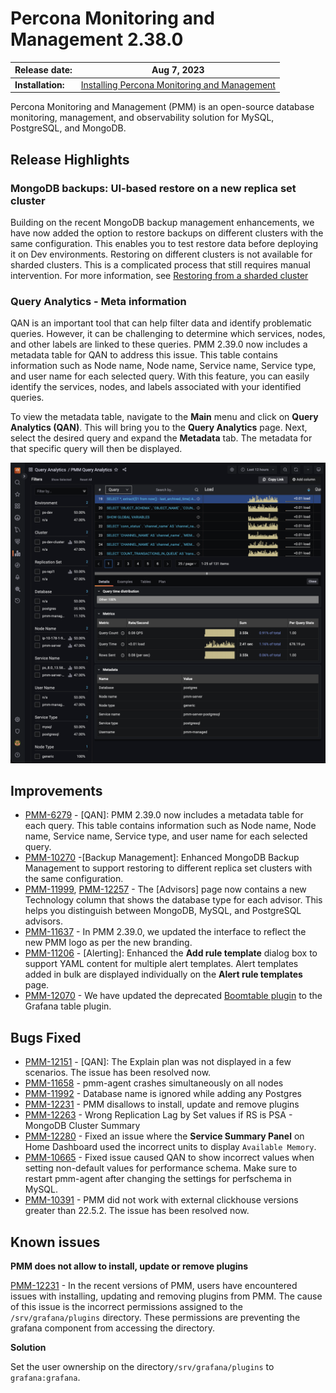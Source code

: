 # Percona Monitoring and Management 2.38.0

| **Release date:** | Aug 7, 2023                                                                                    |
| ----------------- | ----------------------------------------------------------------------------------------------- |
| **Installation:** | [Installing Percona Monitoring and Management](https://www.percona.com/software/pmm/quickstart) |

Percona Monitoring and Management (PMM) is an open-source database monitoring, management, and observability solution for MySQL, PostgreSQL, and MongoDB.

<!---
!!! caution alert alert-warning "Important/Caution"
    Crucial points that need emphasis:

    - Important: A significant point that deserves emphasis.
    - Caution: Used to mean 'Continue with care'.
 --->

## Release Highlights

### MongoDB backups: UI-based restore on a new replica set cluster

Building on the recent MongoDB backup management enhancements, we have now added the option to restore backups on different clusters with the same configuration. This enables you to test restore data before deploying it on Dev environments. 
Restoring on different clusters is not available for sharded clusters. This is a complicated process that still requires manual intervention. For more information, see [Restoring from a sharded cluster]()

### Query Analytics - Meta information

QAN is an important tool that can help filter data and identify problematic queries. However, it can be challenging to determine which services, nodes, and other labels are linked to these queries. PMM 2.39.0 now includes a metadata table for QAN to address this issue. This table contains information such as Node name, Node name, Service name, Service type, and user name for each selected query. With this feature, you can easily identify the services, nodes, and labels associated with your identified queries.

To view the metadata table, navigate to the **Main** menu and click on **Query Analytics (QAN)**. This will bring you to the **Query Analytics** page. Next, select the desired query and expand the **Metadata** tab. The metadata for that specific query will then be displayed.

![clouds](../_images/PMM_QAN_metadata.png)


## Improvements

- [PMM-6279](https://jira.percona.com/browse/PMM-6279) - [QAN]: PMM 2.39.0 now includes a metadata table for each query. This table contains information such as Node name, Node name, Service name, Service type, and user name for each selected query.
- [PMM-10270](https://jira.percona.com/browse/PMM-10270) -[Backup Management]: Enhanced MongoDB Backup Management to support restoring to different replica set clusters with the same configuration.
- [PMM-11999](https://jira.percona.com/browse/PMM-11999), [PMM-12257](https://jira.percona.com/browse/PMM-12257) - The [Advisors] page now contains a new Technology column that shows the database type for each advisor. This helps you distinguish between MongoDB, MySQL, and PostgreSQL advisors.
- [PMM-11637](https://jira.percona.com/browse/PMM-11637) - In PMM 2.39.0, we updated the interface to reflect the new PMM logo as per the new branding.
- [PMM-11206](https://jira.percona.com/browse/PMM-11206) - [Alerting]: Enhanced the **Add rule template** dialog box to support YAML content for multiple alert templates. Alert templates added in bulk are displayed individually on the **Alert rule templates** page.
- [PMM-12070](https://jira.percona.com/browse/PMM-12070) - We have updated the deprecated [Boomtable plugin](https://github.com/percona/grafana-dashboards/tree/main/panels/yesoreyeram-boomtable-panel) to the Grafana table plugin.

 
## Bugs Fixed

- [PMM-12151](https://jira.percona.com/browse/PMM-12151) - [QAN]: The Explain plan was not displayed in a few scenarios. The issue has been resolved now.
- [PMM-11658](https://jira.percona.com/browse/PMM-11658) - pmm-agent crashes simultaneously on all nodes
- [PMM-11992](https://jira.percona.com/browse/PMM-11992) - Database name is ignored while adding any Postgres
- [PMM-12231](https://jira.percona.com/browse/PMM-12231) - PMM disallows to install, update and remove plugins
- [PMM-12263](https://jira.percona.com/browse/PMM-12263) - Wrong Replication Lag by Set values if RS is PSA - MongoDB Cluster Summary
- [PMM-12280](https://jira.percona.com/browse/PMM-12280) - Fixed an issue where the **Service Summary Panel** on Home Dashboard used the incorrect units to display `Available Memory`.
- [PMM-10665](https://jira.percona.com/browse/PMM-10665) - Fixed issue caused QAN to show incorrect values when setting non-default values for performance schema. Make sure to restart pmm-agent after changing the settings for perfschema in MySQL.
- [PMM-10391](https://jira.percona.com/browse/PMM-10391) - PMM did not work with external clickhouse versions greater than 22.5.2. The issue has been resolved now.

## Known issues

**PMM does not allow to install, update or remove plugins**

[PMM-12231](https://jira.percona.com/browse/PMM-12231) - In the recent versions of PMM, users have encountered issues with installing, updating and removing plugins from PMM. The cause of this issue is the incorrect permissions assigned to the `/srv/grafana/plugins` directory. These permissions are preventing the grafana component from accessing the directory.

**Solution**

Set the user ownership on the directory`/srv/grafana/plugins` to `grafana:grafana`.
